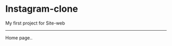 # Instagram-clone
My first project for Site-web 
_________________________________________________________________________________________________________________________________________________________________

Home page..
